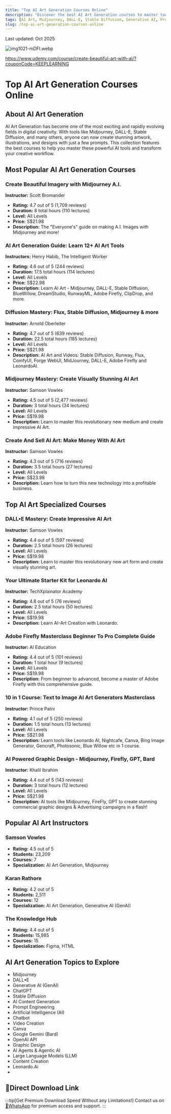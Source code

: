 ```yaml
---
title: "Top AI Art Generation Courses Online"
description: "Discover the best AI Art Generation courses to master tools like Midjourney, DALL-E, Stable Diffusion, and more"
tags: [AI Art, Midjourney, DALL-E, Stable Diffusion, Generative AI, Prompt Engineering, AI Content Creation]
slug: /top-ai-art-generation-courses-online
---
```


Last updated: Oct 2025

![img1021-mDFI.webp](https://list.ucards.store/d/img/img1021-mDFI.webp)

https://www.udemy.com/course/create-beautiful-art-with-ai/?couponCode=KEEPLEARNING

# Top AI Art Generation Courses Online

## About AI Art Generation

AI Art Generation has become one of the most exciting and rapidly evolving fields in digital creativity. With tools like Midjourney, DALL-E, Stable Diffusion, and many others, anyone can now create stunning artwork, illustrations, and designs with just a few prompts. This collection features the best courses to help you master these powerful AI tools and transform your creative workflow.

## Most Popular AI Art Generation Courses

### Create Beautiful Imagery with Midjourney A.I.
**Instructor:** Scott Bromander
- **Rating:** 4.7 out of 5 (1,709 reviews)
- **Duration:** 8 total hours (110 lectures)
- **Level:** All Levels
- **Price:** S$21.98
- **Description:** The "Everyone's" guide on making A.I. Images with Midjourney and more!

### AI Art Generation Guide: Learn 12+ AI Art Tools
**Instructors:** Henry Habib, The Intelligent Worker
- **Rating:** 4.6 out of 5 (244 reviews)
- **Duration:** 17.5 total hours (114 lectures)
- **Level:** All Levels
- **Price:** S$22.98
- **Description:** Learn AI Art - Midjourney, DALL-E, Stable Diffusion, BlueWillow, DreamStudio, RunwayML, Adobe Firefly, ClipDrop, and more.

### Diffusion Mastery: Flux, Stable Diffusion, Midjourney & more
**Instructor:** Arnold Oberleiter
- **Rating:** 4.7 out of 5 (639 reviews)
- **Duration:** 22.5 total hours (185 lectures)
- **Level:** All Levels
- **Price:** S$21.98
- **Description:** AI Art and Videos: Stable Diffusion, Runway, Flux, ComfyUI, Forge WebUI, MidJourney, DALL-E, Adobe Firefly and LeonardoAI.

### Midjourney Mastery: Create Visually Stunning AI Art
**Instructor:** Samson Vowles
- **Rating:** 4.5 out of 5 (2,477 reviews)
- **Duration:** 3 total hours (34 lectures)
- **Level:** All Levels
- **Price:** S$19.98
- **Description:** Learn to master this revolutionary new medium and create impressive AI Art.

### Create And Sell AI Art: Make Money With AI Art
**Instructor:** Samson Vowles
- **Rating:** 4.3 out of 5 (716 reviews)
- **Duration:** 3.5 total hours (27 lectures)
- **Level:** All Levels
- **Price:** S$23.98
- **Description:** Learn how to turn this new technology into a profitable business.

## Top AI Art Specialized Courses

### DALL•E Mastery: Create Impressive AI Art
**Instructor:** Samson Vowles
- **Rating:** 4.4 out of 5 (597 reviews)
- **Duration:** 2.5 total hours (26 lectures)
- **Level:** All Levels
- **Price:** S$19.98
- **Description:** Learn to master this revolutionary new art form and create visually stunning art.

### Your Ultimate Starter Kit for Leonardo AI
**Instructor:** TechXplainator Academy
- **Rating:** 4.8 out of 5 (76 reviews)
- **Duration:** 2.5 total hours (50 lectures)
- **Level:** All Levels
- **Price:** S$19.98
- **Description:** Learn AI-Art Creation with Leonardo.

### Adobe Firefly Masterclass Beginner To Pro Complete Guide
**Instructor:** AI Education
- **Rating:** 4.4 out of 5 (101 reviews)
- **Duration:** 1 total hour (9 lectures)
- **Level:** All Levels
- **Price:** S$19.98
- **Description:** From beginner to advanced, become a master of Adobe Firefly with this comprehensive guide.

### 10 in 1 Course: Text to Image AI Art Generators Masterclass
**Instructor:** Prince Patni
- **Rating:** 4.1 out of 5 (250 reviews)
- **Duration:** 1.5 total hours (13 lectures)
- **Level:** All Levels
- **Price:** S$21.98
- **Description:** Learn tools like Leonardo AI, Nightcafe, Canva, Bing Image Generator, Gencraft, Photosonic, Blue Willow etc in 1 course.

### AI Powered Graphic Design - Midjourney, Firefly, GPT, Bard
**Instructor:** Khalil Ibrahim
- **Rating:** 4.4 out of 5 (143 reviews)
- **Duration:** 3 total hours (12 lectures)
- **Level:** All Levels
- **Price:** S$21.98
- **Description:** AI tools like Midjourney, FireFly, GPT to create stunning commercial graphic designs & Advertising campaigns in a flash!

## Popular AI Art Instructors

### Samson Vowles
- **Rating:** 4.5 out of 5
- **Students:** 23,209
- **Courses:** 7
- **Specialization:** AI Art Generation, Midjourney

### Karan Rathore
- **Rating:** 4.2 out of 5
- **Students:** 2,511
- **Courses:** 12
- **Specialization:** AI Art Generation, Generative AI (GenAI)

### The Knowledge Hub
- **Rating:** 4.4 out of 5
- **Students:** 15,985
- **Courses:** 15
- **Specialization:** Figma, HTML

## AI Art Generation Topics to Explore

- Midjourney
- DALL•E
- Generative AI (GenAI)
- ChatGPT
- Stable Diffusion
- AI Content Generation
- Prompt Engineering
- Artificial Intelligence (AI)
- Chatbot
- Video Creation
- Canva
- Google Gemini (Bard)
- OpenAI API
- Graphic Design
- AI Agents & Agentic AI
- Large Language Models (LLM)
- Content Creation
- Leonardo.Ai
- 
## 🚀Direct Download Link
:::tip[Get Premium Download Speed Without any Limitations!]
Contact us on [💬WhatsApp](https://wa.me/+8613237610083) for premium access and support.
:::